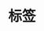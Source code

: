 ---
title: 标签
layout: tags

menu:
  main:
    name: 标签
    weight: -90
    params:
      icon: tag
---